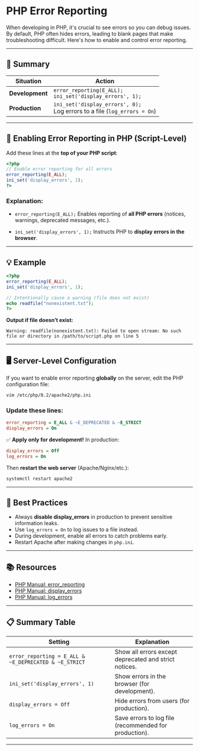 
# PHP Error Reporting

When developing in PHP, it's crucial to see errors so you can debug issues. By default, PHP often hides errors, leading to blank pages that make troubleshooting difficult. Here's how to enable and control error reporting.

---

## 🔧 Summary

| Situation       | Action                                                                        |
| --------------- | ----------------------------------------------------------------------------- |
| **Development** | `error_reporting(E_ALL);` <br> `ini_set('display_errors', 1);`                |
| **Production**  | `ini_set('display_errors', 0);` <br> Log errors to a file (`log_errors = On`) |

---

## 🧪 Enabling Error Reporting in PHP (Script-Level)

Add these lines at the **top of your PHP script**:

```php
<?php
// Enable error reporting for all errors
error_reporting(E_ALL);
ini_set('display_errors', 1);
?>
```

### Explanation:

* `error_reporting(E_ALL);`
  Enables reporting of **all PHP errors** (notices, warnings, deprecated messages, etc.).

* `ini_set('display_errors', 1);`
  Instructs PHP to **display errors in the browser**.

---

## 💡 Example

```php
<?php
error_reporting(E_ALL);
ini_set('display_errors', 1);

// Intentionally cause a warning (file does not exist)
echo readfile("nonexistent.txt");
?>
```

**Output if file doesn’t exist:**

```
Warning: readfile(nonexistent.txt): Failed to open stream: No such file or directory in /path/to/script.php on line 5
```

---

## 🖥️ Server-Level Configuration

If you want to enable error reporting **globally** on the server, edit the PHP configuration file:

```bash
vim /etc/php/8.2/apache2/php.ini
```

### Update these lines:

```ini
error_reporting = E_ALL & ~E_DEPRECATED & ~E_STRICT
display_errors = On
```

✅ **Apply only for development!**
In production:

```ini
display_errors = Off
log_errors = On
```

Then **restart the web server** (Apache/Nginx/etc.):

```bash
systemctl restart apache2
```

---

## 🧠 Best Practices

* Always **disable display\_errors** in production to prevent sensitive information leaks.
* Use `log_errors = On` to log issues to a file instead.
* During development, enable all errors to catch problems early.
* Restart Apache after making changes in `php.ini`.

---

## 📚 Resources

* [PHP Manual: error\_reporting](https://www.php.net/manual/en/function.error-reporting.php)
* [PHP Manual: display\_errors](https://www.php.net/manual/en/ini.core.php#ini.display-errors)
* [PHP Manual: log\_errors](https://www.php.net/manual/en/errorfunc.configuration.php#ini.log-errors)

---

## 📋 Summary Table

| Setting                                               | Explanation                                           |
| ----------------------------------------------------- | ----------------------------------------------------- |
| `error_reporting = E_ALL & ~E_DEPRECATED & ~E_STRICT` | Show all errors except deprecated and strict notices. |
| `ini_set('display_errors', 1)`                        | Show errors in the browser (for development).         |
| `display_errors = Off`                                | Hide errors from users (for production).              |
| `log_errors = On`                                     | Save errors to log file (recommended for production). |

---

